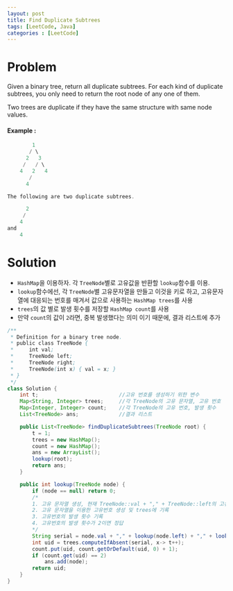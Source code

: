 ```yaml
---
layout: post
title: Find Duplicate Subtrees
tags: [LeetCode, Java]
categories : [LeetCode]
---
```


# Problem

Given a binary tree, return all duplicate subtrees. For each kind of duplicate subtrees, you only need to return the root node of any one of them.

Two trees are duplicate if they have the same structure with same node values.

#### Example :

```swift
        1
       / \
      2   3
     /   / \
    4   2   4
       /
      4

The following are two duplicate subtrees.

      2
     /
    4
and
    4
```

# Solution
  
* `HashMap`을 이용하자. 각 `TreeNode`별로 고유값을 반환할 `lookup`함수를 이용.
* `lookup`함수에선, 각 `TreeNode`별 고유문자열을 만들고 이것을 키로 하고, 고유문자열에 대응되는 번호를 매겨서 값으로 사용하는 `HashMap trees`를 사용
* `trees`의 값 별로 발생 횟수를 저장할 `HashMap count`를 사용
* 만약 `count`의 값이 `2`라면, 중복 발생했다는 의미 이기 때문에, 결과 리스트에 추가

```java
/**
 * Definition for a binary tree node.
 * public class TreeNode {
 *     int val;
 *     TreeNode left;
 *     TreeNode right;
 *     TreeNode(int x) { val = x; }
 * }
 */
class Solution {
    int t;                          //고유 번호를 생성하기 위한 변수
    Map<String, Integer> trees;     //각 TreeNode의 고유 문자열, 고유 번호
    Map<Integer, Integer> count;    //각 TreeNode의 고유 번호, 발생 횟수
    List<TreeNode> ans;             //결과 리스트

    public List<TreeNode> findDuplicateSubtrees(TreeNode root) {
        t = 1;
        trees = new HashMap();
        count = new HashMap();
        ans = new ArrayList();
        lookup(root);
        return ans;
    }

    public int lookup(TreeNode node) {
        if (node == null) return 0;
        /*
        1. 고유 문자열 생성, 현재 TreeNode::val + "," + TreeNode::left의 고유번호 + "," + TreeNode::right의 고유번호
        2. 고유 문자열을 이용한 고유번호 생성 및 trees에 기록
        3. 고유번호의 발생 횟수 기록
        4. 고유번호의 발생 횟수가 2이면 정답
        */
        String serial = node.val + "," + lookup(node.left) + "," + lookup(node.right);        
        int uid = trees.computeIfAbsent(serial, x-> t++);
        count.put(uid, count.getOrDefault(uid, 0) + 1);
        if (count.get(uid) == 2)
            ans.add(node);
        return uid;
    }
}
```

